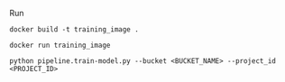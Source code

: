 

Run
```shell
docker build -t training_image .
```

```shell
docker run training_image
```

```shell
python pipeline.train-model.py --bucket <BUCKET_NAME> --project_id <PROJECT_ID>
```